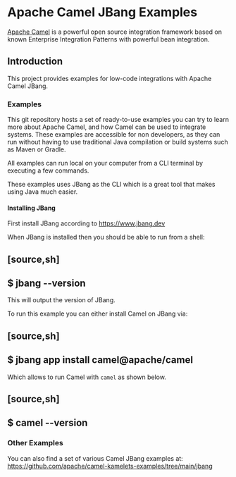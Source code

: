 # Apache Camel JBang Examples

[Apache Camel](http://camel.apache.org/) is a powerful open source integration framework based on known
Enterprise Integration Patterns with powerful bean integration.

## Introduction

This project provides examples for low-code integrations with Apache Camel JBang.

### Examples

This git repository hosts a set of ready-to-use examples you can try to learn more about Apache Camel,
and how Camel can be used to integrate systems. These examples are accessible for non developers, as
they can run without having to use traditional Java compilation or build systems such as Maven or Gradle.

All examples can run local on your computer from a CLI terminal by executing a few commands.

These examples uses JBang as the CLI which is a great tool that makes using Java much easier.

#### Installing JBang

First install JBang according to https://www.jbang.dev

When JBang is installed then you should be able to run from a shell:

[source,sh]
----
$ jbang --version
----

This will output the version of JBang.

To run this example you can either install Camel on JBang via:

[source,sh]
----
$ jbang app install camel@apache/camel
----

Which allows to run Camel with `camel` as shown below.

[source,sh]
----
$ camel --version
----


### Other Examples

You can also find a set of various Camel JBang examples at: https://github.com/apache/camel-kamelets-examples/tree/main/jbang 

